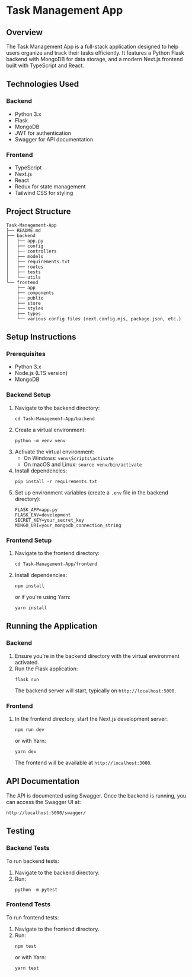 # Task Management App

## Overview
The Task Management App is a full-stack application designed to help users organize and track their tasks efficiently. It features a Python Flask backend with MongoDB for data storage, and a modern Next.js frontend built with TypeScript and React.

## Technologies Used

### Backend
- Python 3.x
- Flask
- MongoDB
- JWT for authentication
- Swagger for API documentation

### Frontend
- TypeScript
- Next.js
- React
- Redux for state management
- Tailwind CSS for styling

## Project Structure

```
Task-Management-App
├── README.md
├── backend
│   ├── app.py
│   ├── config
│   ├── controllers
│   ├── models
│   ├── requirements.txt
│   ├── routes
│   ├── tests
│   └── utils
└── frontend
    ├── app
    ├── components
    ├── public
    ├── store
    ├── styles
    ├── types
    └── various config files (next.config.mjs, package.json, etc.)
```

## Setup Instructions

### Prerequisites
- Python 3.x
- Node.js (LTS version)
- MongoDB

### Backend Setup
1. Navigate to the backend directory:
   ```
   cd Task-Management-App/backend
   ```
2. Create a virtual environment:
   ```
   python -m venv venv
   ```
3. Activate the virtual environment:
   - On Windows: `venv\Scripts\activate`
   - On macOS and Linux: `source venv/bin/activate`
4. Install dependencies:
   ```
   pip install -r requirements.txt
   ```
5. Set up environment variables (create a `.env` file in the backend directory):
   ```
   FLASK_APP=app.py
   FLASK_ENV=development
   SECRET_KEY=your_secret_key
   MONGO_URI=your_mongodb_connection_string
   ```

### Frontend Setup
1. Navigate to the frontend directory:
   ```
   cd Task-Management-App/frontend
   ```
2. Install dependencies:
   ```
   npm install
   ```
   or if you're using Yarn:
   ```
   yarn install
   ```

## Running the Application

### Backend
1. Ensure you're in the backend directory with the virtual environment activated.
2. Run the Flask application:
   ```
   flask run
   ```
   The backend server will start, typically on `http://localhost:5000`.

### Frontend
1. In the frontend directory, start the Next.js development server:
   ```
   npm run dev
   ```
   or with Yarn:
   ```
   yarn dev
   ```
   The frontend will be available at `http://localhost:3000`.

## API Documentation
The API is documented using Swagger. Once the backend is running, you can access the Swagger UI at:
```
http://localhost:5000/swagger/
```

## Testing

### Backend Tests
To run backend tests:
1. Navigate to the backend directory.
2. Run:
   ```
   python -m pytest
   ```

### Frontend Tests
To run frontend tests:
1. Navigate to the frontend directory.
2. Run:
   ```
   npm test
   ```
   or with Yarn:
   ```
   yarn test